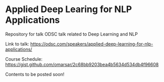 # Applied Deep Learing for NLP Applications

Repository for talk ODSC talk related to Deep Learning and NLP

Link to talk: https://odsc.com/speakers/applied-deep-learning-for-nlp-applications/

Course Schedule: https://gist.github.com/omarsar/2c68bb9203bea4b5634d534db4f96608

Contents to be posted soon!

